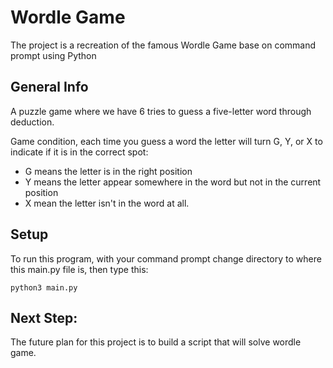 # Wordle Game
The project is a recreation of the famous Wordle Game base on command prompt using Python

## General Info
A puzzle game where we have 6 tries to guess a five-letter word through deduction.

Game condition, each time you guess a word the letter will turn G, Y, or X to indicate if it is in the correct spot:
* G means the letter is in the right position
* Y means the letter appear somewhere in the word but not in the current position
* X mean the letter isn't in the word at all.

## Setup
To run this program, with your command prompt change directory to where this main.py file is, then type this:
```
python3 main.py
```

## Next Step:
The future plan for this project is to build a script that will solve wordle game.